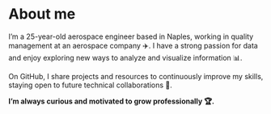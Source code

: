 # About me


I’m a 25-year-old aerospace engineer  based in Naples, working in quality management at an aerospace company ✈️. I have a strong passion for data and enjoy exploring new ways to analyze and visualize information 📊.

On GitHub, I share projects and resources to continuously improve my skills, staying open to future technical collaborations 🤝.

**I’m always curious and motivated to grow professionally 🏆.**
